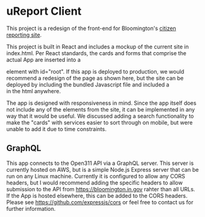 # uReport Client

This project is a redesign of the front-end for Bloomington's [citizen reporting site](https://bloomington.in.gov/ureport).

This project is built in React and includes a mockup of the current site in index.html. Per React standards, the cards and forms that comprise the actual App are inserted into a <div> element with id="root". If this app is deployed to production, we would recommend a redesign of the page as shown here, but the site can be deployed by including the bundled Javascript file and included a <div id="root"> in the html anywhere.

The app is designed with responsiveness in mind. Since the app itself does not include any of the elements from the site, it can be implemented in any way that it would be useful. We discussed adding a search functionality to make the "cards" with services easier to sort through on mobile, but were unable to add it due to time constraints.

## GraphQL

This app connects to the Open311 API via a GraphQL server. This server is currently hosted on AWS, but is a simple Node.js Express server that can be run on any Linux machine. Currently it is configured to allow any CORS headers, but I would recommend adding the specific headers to allow submission to the API from https://bloomington.in.gov rahter than all URLs. If the App is hosted elsewhere, this can be added to the CORS headers. Please see https://github.com/expressjs/cors or feel free to contact us for further information.